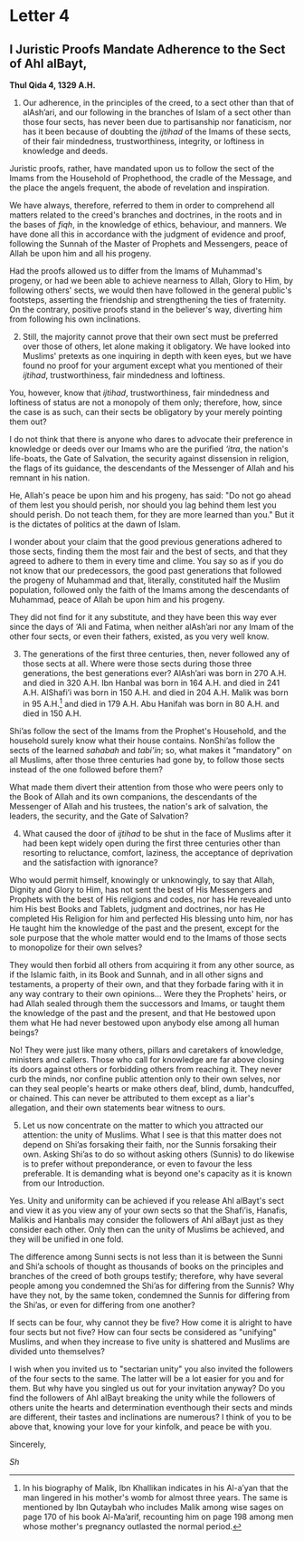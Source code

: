 Letter 4
========

I Juristic Proofs Mandate Adherence to the Sect of Ahl al­Bayt,
---------------------------------------------------------------

**Thul Qida 4, 1329 A.H.**

1) Our adherence, in the principles of the creed, to a sect other than
that of al­Ash’ari, and our following in the branches of Islam of a sect
other than those four sects, has never been due to partisanship nor
fanaticism, nor has it been because of doubting the *ijtihad* of the
Imams of these sects, of their fair mindedness, trustworthiness,
integrity, or loftiness in knowledge and deeds.

Juristic proofs, rather, have mandated upon us to follow the sect of the
Imams from the Household of Prophethood, the cradle of the Message, and
the place the angels frequent, the abode of revelation and inspiration.

We have always, therefore, referred to them in order to comprehend all
matters related to the creed's branches and doctrines, in the roots and
in the bases of *fiqh*, in the knowledge of ethics, behaviour, and
manners. We have done all this in accordance with the judgment of
evidence and proof, following the Sunnah of the Master of Prophets and
Messengers, peace of Allah be upon him and all his progeny.

Had the proofs allowed us to differ from the Imams of Muhammad's
progeny, or had we been able to achieve nearness to Allah, Glory to Him,
by following others' sects, we would then have followed in the general
public's footsteps, asserting the friendship and strengthening the ties
of fraternity. On the contrary, positive proofs stand in the believer's
way, diverting him from following his own inclinations.

2) Still, the majority cannot prove that their own sect must be
preferred over those of others, let alone making it obligatory. We have
looked into Muslims' pretexts as one inquiring in depth with keen eyes,
but we have found no proof for your argument except what you mentioned
of their *ijtihad*, trustworthiness, fair mindedness and loftiness.

You, however, know that *ijtihad*, trustworthiness, fair mindedness and
loftiness of status are not a monopoly of them only; therefore, how,
since the case is as such, can their sects be obligatory by your merely
pointing them out?

I do not think that there is anyone who dares to advocate their
preference in knowledge or deeds over our Imams who are the purified
*‘itra*, the nation's life-boats, the Gate of Salvation, the security
against dissension in religion, the flags of its guidance, the
descendants of the Messenger of Allah and his remnant in his nation.

He, Allah's peace be upon him and his progeny, has said: "Do not go
ahead of them lest you should perish, nor should you lag behind them
lest you should perish. Do not teach them, for they are more learned
than you." But it is the dictates of politics at the dawn of Islam.

I wonder about your claim that the good previous generations adhered to
those sects, finding them the most fair and the best of sects, and that
they agreed to adhere to them in every time and clime. You say so as if
you do not know that our predecessors, the good past generations that
followed the progeny of Muhammad and that, literally, constituted half
the Muslim population, followed only the faith of the Imams among the
descendants of Muhammad, peace of Allah be upon him and his progeny.

They did not find for it any substitute, and they have been this way
ever since the days of ‘Ali and Fatima, when neither al­Ash’ari nor any
Imam of the other four sects, or even their fathers, existed, as you
very well know.

3) The generations of the first three centuries, then, never followed
any of those sects at all. Where were those sects during those three
generations, the best generations ever? Al­Ash’ari was born in 270 A.H.
and died in 320 A.H. Ibn Hanbal was born in 164 A.H. and died in 241
A.H. Al­Shafi’i was born in 150 A.H. and died in 204 A.H. Malik was born
in 95 A.H.[^1] and died in 179 A.H. Abu Hanifah was born in 80 A.H. and
died in 150 A.H.

Shi’as follow the sect of the Imams from the Prophet's Household, and
the household surely know what their house contains. Non­Shi’as follow
the sects of the learned *sahabah* and *tabi’in*; so, what makes it
"mandatory" on all Muslims, after those three centuries had gone by, to
follow those sects instead of the one followed before them?

What made them divert their attention from those who were peers only to
the Book of Allah and its own companions, the descendants of the
Messenger of Allah and his trustees, the nation's ark of salvation, the
leaders, the security, and the Gate of Salvation?

4) What caused the door of *ijtihad* to be shut in the face of Muslims
after it had been kept widely open during the first three centuries
other than resorting to reluctance, comfort, laziness, the acceptance of
deprivation and the satisfaction with ignorance?

Who would permit himself, knowingly or unknowingly, to say that Allah,
Dignity and Glory to Him, has not sent the best of His Messengers and
Prophets with the best of His religions and codes, nor has He revealed
unto him His best Books and Tablets, judgment and doctrines, nor has He
completed His Religion for him and perfected His blessing unto him, nor
has He taught him the knowledge of the past and the present, except for
the sole purpose that the whole matter would end to the Imams of those
sects to monopolize for their own selves?

They would then forbid all others from acquiring it from any other
source, as if the Islamic faith, in its Book and Sunnah, and in all
other signs and testaments, a property of their own, and that they
forbade faring with it in any way contrary to their own opinions... Were
they the Prophets' heirs, or had Allah sealed through them the
successors and Imams, or taught them the knowledge of the past and the
present, and that He bestowed upon them what He had never bestowed upon
anybody else among all human beings?

No! They were just like many others, pillars and care­takers of
knowledge, ministers and callers. Those who call for knowledge are far
above closing its doors against others or forbidding others from
reaching it. They never curb the minds, nor confine public attention
only to their own selves, nor can they seal people's hearts or make
others deaf, blind, dumb, handcuffed, or chained. This can never be
attributed to them except as a liar's allegation, and their own
statements bear witness to ours.

5) Let us now concentrate on the matter to which you attracted our
attention: the unity of Muslims. What I see is that this matter does not
depend on Shi’as forsaking their faith, nor the Sunnis forsaking their
own. Asking Shi’as to do so without asking others (Sunnis) to do
likewise is to prefer without preponderance, or even to favour the less
preferable. It is demanding what is beyond one's capacity as it is known
from our Introduction.

Yes. Unity and uniformity can be achieved if you release Ahl al­Bayt's
sect and view it as you view any of your own sects so that the Shafi’is,
Hanafis, Malikis and Hanbalis may consider the followers of Ahl al­Bayt
just as they consider each other. Only then can the unity of Muslims be
achieved, and they will be unified in one fold.

The difference among Sunni sects is not less than it is between the
Sunni and Shi’a schools of thought as thousands of books on the
principles and branches of the creed of both groups testify; therefore,
why have several people among you condemned the Shi’as for differing
from the Sunnis? Why have they not, by the same token, condemned the
Sunnis for differing from the Shi’as, or even for differing from one
another?

If sects can be four, why cannot they be five? How come it is alright to
have four sects but not five? How can four sects be considered as
"unifying" Muslims, and when they increase to five unity is shattered
and Muslims are divided unto themselves?

I wish when you invited us to "sectarian unity" you also invited the
followers of the four sects to the same. The latter will be a lot easier
for you and for them. But why have you singled us out for your
invitation anyway? Do you find the followers of Ahl al­Bayt breaking the
unity while the followers of others unite the hearts and determination
eventhough their sects and minds are different, their tastes and
inclinations are numerous? I think of you to be above that, knowing your
love for your kinfolk, and peace be with you.

Sincerely,

*Sh*

[^1]: In his biography of Malik, Ibn Khallikan indicates in his Al-a’yan
that the man lingered in his mother's womb for almost three years. The
same is mentioned by Ibn Qutaybah who includes Malik among wise sages on
page 170 of his book Al-Ma’arif, recounting him on page 198 among men
whose mother's pregnancy outlasted the normal period.


